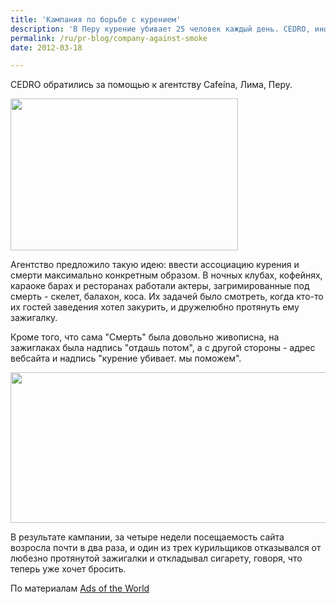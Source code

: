 ```yaml
---
title: 'Кампания по борьбе с курением'
description: 'В Перу курение убивает 25 человек каждый день. CEDRO, информационно-образовательный центр по предотвращению употребления наркотиков, решил запустить программу помощи курильщикам на своем вебсайте. CEDRO обратились за помощью к агентству Cafeína, Лима, Перу.'
permalink: /ru/pr-blog/company-against-smoke
date: 2012-03-18

---
```


CEDRO обратились за помощью к агентству Cafeína, Лима, Перу.

<img src="{{ site.assets }}/upload/wannasmoke2.jpg" alt="" class="post__img" width="364" height="243">

Агентство предложило такую идею: ввести ассоциацию курения и смерти максимально конкретным образом. В ночных клубах, кофейнях, караоке барах и ресторанах работали актеры, загримированные под смерть - скелет, балахон, коса. Их задачей было смотреть, когда кто-то их гостей заведения хотел закурить, и дружелюбно протянуть ему зажигалку.

Кроме того, что сама "Смерть" была довольно живописна, на зажиглаках была надпись "отдашь потом", а с другой стороны - адрес вебсайта и надпись "курение убивает. мы поможем".

<img src="{{ site.assets }}/upload/wannasmoke3.jpg" alt="" class="post__img" width="580" height="241">

В результате кампании, за четыре недели посещаемость сайта возросла почти в два раза, и один из трех курильщиков отказывался от любезно протянутой зажигалки и откладывал сигарету, говоря, что теперь уже хочет бросить.

По материалам <a href="http://adsoftheworld.com/media/ambient/cedro_information_and_education_center_for_the_prevention_of_drug_abuse_see_you_soon?size=_original">Ads of the World</a>

